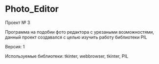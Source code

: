 # Photo_Editor

Проект № 3

Программа на подобии фото редактора с урезаными возможностями, данный проект создавался с целью изучить работу библиотеки PIL

Версия: 1

Используемые библиотеки: tkinter, webbrowser, tkinter, PIL

